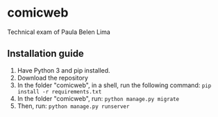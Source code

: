 # comicweb
 
Technical exam of Paula Belen Lima
## Installation guide 
1. Have Python 3 and pip installed.
2. Download the repository
3. In the folder "comicweb", in a shell, run the following command: `pip install -r requirements.txt`
4. In the folder "comicweb", run: `python manage.py migrate`
5. Then, run: `python manage.py runserver`

